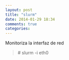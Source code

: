 ```yaml
---
layout: post
title: "slurm"
date: 2014-01-29 18:34
comments: true
categories: 
---
```

Monitoriza la interfaz de red 

>\# slurm -i eth0 

